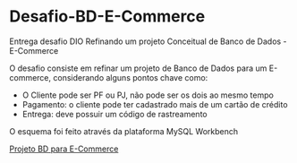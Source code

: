 # Desafio-BD-E-Commerce
Entrega desafio DIO Refinando um projeto Conceitual de Banco de Dados - E-Commerce

O desafio consiste em refinar um projeto de Banco de Dados para um E-commerce, considerando alguns pontos chave como:
- O Cliente pode ser PF ou PJ, não pode ser os dois ao mesmo tempo
- Pagamento: o cliente pode ter cadastrado mais de um cartão de crédito
- Entrega: deve possuir um código de rastreamento

O esquema foi feito através da plataforma MySQL Workbench

[Projeto BD para E-Commerce](https://github.com/user-attachments/assets/d9cda4ca-d137-4e4c-b681-98b45cdc291b)

